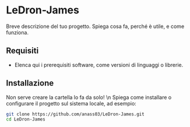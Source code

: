 # LeDron-James

Breve descrizione del tuo progetto. Spiega cosa fa, perché è utile, e come funziona.

## Requisiti

- Elenca qui i prerequisiti software, come versioni di linguaggi o librerie.

## Installazione

Non serve creare la cartella lo fa da solo! \n
Spiega come installare o configurare il progetto sul sistema locale, ad esempio:

```bash
git clone https://github.com/anass03/LeDron-James.git
cd LeDron-James
